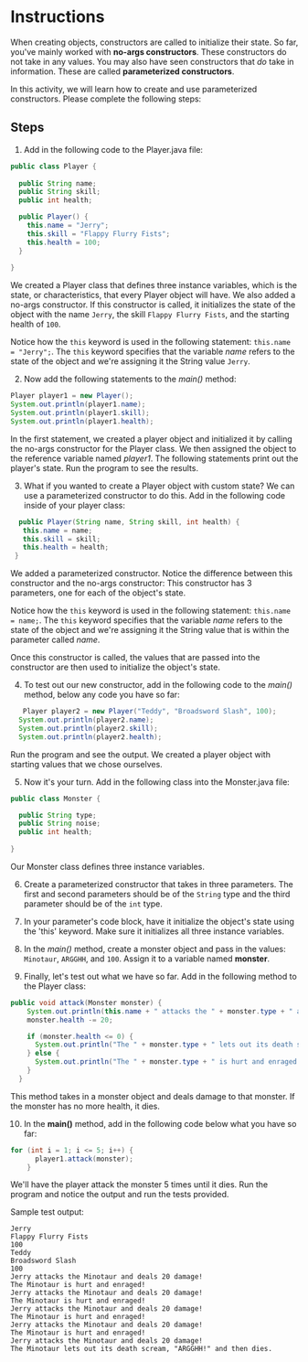 # Instructions  

  When creating objects, constructors are called to initialize their state. So far, you've mainly worked with **no-args constructors**. These constructors do not take in any values. You may also have seen constructors that *do* take in information. These are called **parameterized constructors**. 

In this activity, we will learn how to create and use parameterized constructors. Please complete the following steps:

  ## Steps
  1. Add in the following code to the Player.java file:
  ```Java
  public class Player {
    
    public String name;
    public String skill;
    public int health;

    public Player() {
      this.name = "Jerry";
      this.skill = "Flappy Flurry Fists";
      this.health = 100;
    }
    
}
  ```
  We created a Player class that defines three instance variables, which is the state, or characteristics, that every Player object will have. We also added a no-args constructor. If this constructor is called, it initializes the state of the object with the name `Jerry`, the skill `Flappy Flurry Fists`, and the starting health of `100`.

  Notice how the `this` keyword is used in the following statement: `this.name = "Jerry";`. The `this` keyword specifies that the variable *name* refers to the state of the object and we're assigning it the String value `Jerry`.
  
  2. Now add the following statements to the *main()* method:
  ```Java
  Player player1 = new Player();
  System.out.println(player1.name);
  System.out.println(player1.skill);
  System.out.println(player1.health);
  ```
  In the first statement, we created a player object and initialized it by calling the no-args constructor for the Player class. We then assigned the object to the reference variable named *player1*. The following statements print out the player's state. Run the program to see the results.

  3. What if you wanted to create a Player object with custom state? We can use a parameterized constructor to do this. Add in the following code inside of your player class:
 ```Java
   public Player(String name, String skill, int health) {
    this.name = name;
    this.skill = skill;
    this.health = health;
  }
 ```
 We added a parameterized constructor. Notice the difference between this constructor and the no-args constructor: This constructor has 3 parameters, one for each of the object's state. 
 
 Notice how the `this` keyword is used in the following statement: `this.name = name;`. The `this` keyword specifies that the variable *name* refers to the state of the object and we're assigning it the String value that is within the parameter called *name*.

 Once this constructor is called, the values that are passed into the constructor are then used to initialize the object's state.
 
  4. To test out our new constructor, add in the following code to the *main()* method, below any code you have so far:
  ```Java
     Player player2 = new Player("Teddy", "Broadsword Slash", 100);
    System.out.println(player2.name);
    System.out.println(player2.skill);
    System.out.println(player2.health);
  ```
  Run the program and see the output. We created a player object with starting values that we chose ourselves. 
  
  5. Now it's your turn. Add in the following class into the Monster.java file:
```Java
public class Monster {

  public String type;
  public String noise;
  public int health;
  
}
```
Our Monster class defines three instance variables.

  6. Create a parameterized constructor that takes in three parameters. The first and second parameters should be of the `String` type and the third parameter should be of the `int` type.
     
  7. In your parameter's code block, have it initialize the object's state using the 'this' keyword. Make sure it initializes all three instance variables.
      
  8. In the *main()* method, create a monster object and pass in the values: `Minotaur`, `ARGGHH`, and `100`. Assign it to a variable named **monster**. 
    
  9. Finally, let's test out what we have so far. Add in the following method to the Player class:
```Java
public void attack(Monster monster) {
    System.out.println(this.name + " attacks the " + monster.type + " and deals 20 damage!");
    monster.health -= 20;

    if (monster.health <= 0) {
      System.out.println("The " + monster.type + " lets out its death scream, \"" + monster.noise + "!\" and then dies.");
    } else {
      System.out.println("The " + monster.type + " is hurt and enraged!");
    }
  }
```
This method takes in a monster object and deals damage to that monster. If the monster has no more health, it dies.

10. In the **main()** method, add in the following code below what you have so far:
```Java
for (int i = 1; i <= 5; i++) {
      player1.attack(monster);
    }
```
We'll have the player attack the monster 5 times until it dies. Run the program and notice the output and run the tests provided.

Sample test output:
```
Jerry
Flappy Flurry Fists
100
Teddy
Broadsword Slash
100
Jerry attacks the Minotaur and deals 20 damage!
The Minotaur is hurt and enraged!
Jerry attacks the Minotaur and deals 20 damage!
The Minotaur is hurt and enraged!
Jerry attacks the Minotaur and deals 20 damage!
The Minotaur is hurt and enraged!
Jerry attacks the Minotaur and deals 20 damage!
The Minotaur is hurt and enraged!
Jerry attacks the Minotaur and deals 20 damage!
The Minotaur lets out its death scream, "ARGGHH!" and then dies.
```
  
